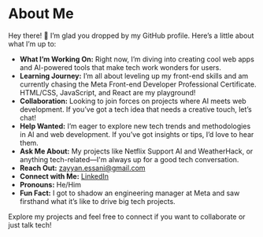 # About Me

Hey there! 👋 I’m glad you dropped by my GitHub profile. Here’s a little about what I’m up to:

- **What I’m Working On:** Right now, I’m diving into creating cool web apps and AI-powered tools that make tech work wonders for users.
- **Learning Journey:** I’m all about leveling up my front-end skills and am currently chasing the Meta Front-end Developer Professional Certificate. HTML/CSS, JavaScript, and React are my playground!
- **Collaboration:** Looking to join forces on projects where AI meets web development. If you’ve got a tech idea that needs a creative touch, let’s chat!
- **Help Wanted:** I’m eager to explore new tech trends and methodologies in AI and web development. If you’ve got insights or tips, I’d love to hear them.
- **Ask Me About:** My projects like Netflix Support AI and WeatherHack, or anything tech-related—I'm always up for a good tech conversation.
- **Reach Out:** [zayyan.essani@gmail.com](mailto:zayyan.essani@gmail.com)
- **Connect with Me:** [LinkedIn](https://www.linkedin.com/in/zessani/)
- **Pronouns:** He/Him
- **Fun Fact:** I got to shadow an engineering manager at Meta and saw firsthand what it’s like to drive big tech projects.

Explore my projects and feel free to connect if you want to collaborate or just talk tech!
